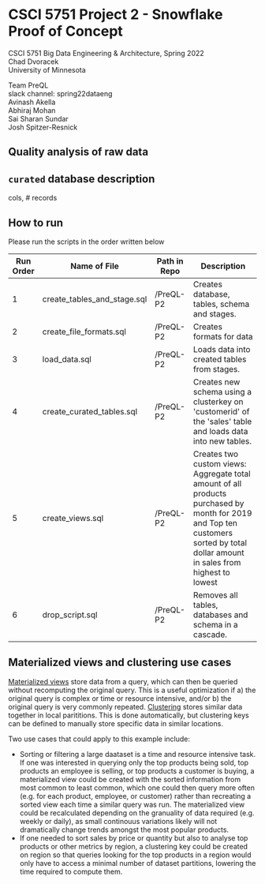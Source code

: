 # CSCI 5751 Project 2 - Snowflake Proof of Concept

CSCI 5751 Big Data Engineering & Architecture, Spring 2022\
Chad Dvoracek\
University of Minnesota

Team PreQL\
slack channel: spring22dataeng\
Avinash Akella\
Abhiraj Mohan\
Sai Sharan Sundar\
Josh Spitzer-Resnick

## Quality analysis of raw data

## `curated` database description

cols, # records

## How to run
Please run the scripts in the order written below

| Run Order | Name of File | Path in Repo | Description |
| --- | --- | --- | --- |
| 1 | create_tables_and_stage.sql | /PreQL-P2 | Creates database, tables, schema and stages. |
| 2 | create_file_formats.sql | /PreQL-P2 | Creates formats for data |
| 3 | load_data.sql | /PreQL-P2 | Loads data into created tables from stages. |
| 4 | create_curated_tables.sql | /PreQL-P2 | Creates new schema using a clusterkey on 'customerid' of the 'sales' table and loads data into new tables. |
| 5 | create_views.sql | /PreQL-P2 | Creates two custom views: Aggregate total amount of all products purchased by month for 2019 and Top ten customers sorted by total dollar amount in sales from highest to lowest |
| 6 | drop_script.sql | /PreQL-P2 | Removes all tables, databases and schema in a cascade. |

## Materialized views and clustering use cases

[Materialized views](https://docs.snowflake.com/en/user-guide/views-materialized.html) store data from a query, which can then be queried without recomputing the original query. This is a useful optimization if a) the original query is complex or time or resource intensive, and/or b) the original query is very commonly repeated. [Clustering](https://docs.snowflake.com/en/user-guide/tables-clustering-micropartitions.html) stores similar data together in local parititions. This is done automatically, but clustering keys can be defined to manually store specific data in similar locations.

Two use cases that could apply to this example include:
- Sorting or filtering a large daataset is a time and resource intensive task. If one was interested in querying only the top products being sold, top products an employee is selling, or top products a customer is buying, a materialized view could be created with the sorted information from most common to least common, which one could then query more often (e.g. for each product, employee, or customer) rather than recreating a sorted view each time a similar query was run. The materialized view could be recalculated depending on the granuality of data required (e.g. weekly or daily), as small continouus variations likely will not dramatically change trends amongst the most popular products.
- If one needed to sort sales by price or quantity but also to analyse top products or other metrics by region, a clustering key could be created on region so that queries looking for the top products in a region would only have to access a minimal number of dataset partitions, lowering the time required to compute them.
